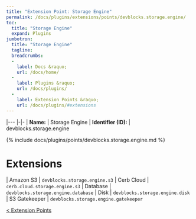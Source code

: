 ```yaml
---
title: "Extension Point: Storage Engine"
permalink: /docs/plugins/extensions/points/devblocks.storage.engine/
toc:
  title: "Storage Engine"
  expand: Plugins
jumbotron:
  title: "Storage Engine"
  tagline: 
  breadcrumbs:
  -
    label: Docs &raquo;
    url: /docs/home/
  -
    label: Plugins &raquo;
    url: /docs/plugins/
  -
    label: Extension Points &raquo;
    url: /docs/plugins/#extensions
---
```


|---
|-|-
| **Name:** | Storage Engine
| **Identifier (ID):** | devblocks.storage.engine

{% include docs/plugins/points/devblocks.storage.engine.md %}

# Extensions

| Amazon S3 | `devblocks.storage.engine.s3`
| Cerb Cloud | `cerb.cloud.storage.engine.s3`
| Database | `devblocks.storage.engine.database`
| Disk | `devblocks.storage.engine.disk`
| S3 Gatekeeper | `devblocks.storage.engine.gatekeeper`

<div class="section-nav">
	<div class="left">
		<a href="/docs/plugins/extensions/#extension-points" class="prev">&lt; Extension Points</a>
	</div>
	<div class="right align-right">
	</div>
</div>
<div class="clear"></div>